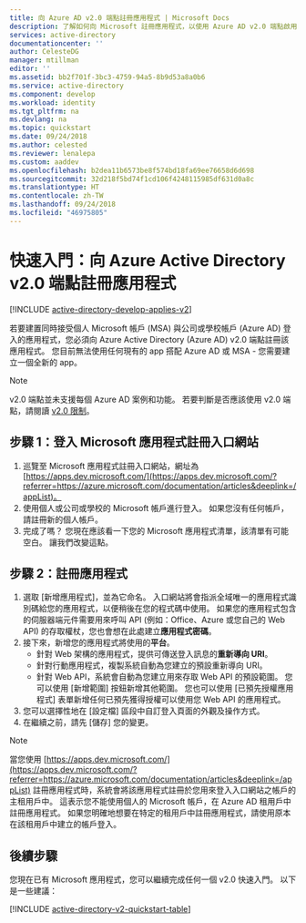 ```yaml
---
title: 向 Azure AD v2.0 端點註冊應用程式 | Microsoft Docs
description: 了解如何向 Microsoft 註冊應用程式，以使用 Azure AD v2.0 端點啟用登入及存取 Microsoft 服務。
services: active-directory
documentationcenter: ''
author: CelesteDG
manager: mtillman
editor: ''
ms.assetid: bb2f701f-3bc3-4759-94a5-8b9d53a8a0b6
ms.service: active-directory
ms.component: develop
ms.workload: identity
ms.tgt_pltfrm: na
ms.devlang: na
ms.topic: quickstart
ms.date: 09/24/2018
ms.author: celested
ms.reviewer: lenalepa
ms.custom: aaddev
ms.openlocfilehash: b2dea11b6573be8f574bd18fa69ee76658d6d698
ms.sourcegitcommit: 32d218f5bd74f1cd106f4248115985df631d0a8c
ms.translationtype: HT
ms.contentlocale: zh-TW
ms.lasthandoff: 09/24/2018
ms.locfileid: "46975805"
---
```

# <a name="quickstart-register-an-app-with-the-azure-active-directory-v20-endpoint"></a>快速入門：向 Azure Active Directory v2.0 端點註冊應用程式

[!INCLUDE [active-directory-develop-applies-v2](../../../includes/active-directory-develop-applies-v2.md)]

若要建置同時接受個人 Microsoft 帳戶 (MSA) 與公司或學校帳戶 (Azure AD) 登入的應用程式，您必須向 Azure Active Directory (Azure AD) v2.0 端點註冊該應用程式。 您目前無法使用任何現有的 app 搭配 Azure AD 或 MSA - 您需要建立一個全新的 app。

> [!NOTE]
> v2.0 端點並未支援每個 Azure AD 案例和功能。 若要判斷是否應該使用 v2.0 端點，請閱讀 [v2.0 限制](active-directory-v2-limitations.md)。

## <a name="step-1-sign-in-to-the-microsoft-application-registration-portal"></a>步驟 1：登入 Microsoft 應用程式註冊入口網站

1. 巡覽至 Microsoft 應用程式註冊入口網站，網址為 [https://apps.dev.microsoft.com/](https://apps.dev.microsoft.com/?referrer=https://azure.microsoft.com/documentation/articles&deeplink=/appList)。
1. 使用個人或公司或學校的 Microsoft 帳戶進行登入。 如果您沒有任何帳戶，請註冊新的個人帳戶。
1. 完成了嗎？ 您現在應該看一下您的 Microsoft 應用程式清單，該清單有可能空白。 讓我們改變這點。

## <a name="step-2-register-an-app"></a>步驟 2：註冊應用程式

1. 選取 [新增應用程式]，並為它命名。
    入口網站將會指派全域唯一的應用程式識別碼給您的應用程式，以便稍後在您的程式碼中使用。 如果您的應用程式包含的伺服器端元件需要用來呼叫 API (例如：Office、Azure 或您自己的 Web API) 的存取權杖，您也會想在此處建立**應用程式密碼**。
1. 接下來，新增您的應用程式將使用的**平台**。
    * 針對 Web 架構的應用程式，提供可傳送登入訊息的**重新導向 URI**。
    * 針對行動應用程式，複製系統自動為您建立的預設重新導向 URI。
    * 針對 Web API，系統會自動為您建立用來存取 Web API 的預設範圍。
        您可以使用 [新增範圍] 按鈕新增其他範圍。 您也可以使用 [已預先授權應用程式] 表單新增任何已預先獲得授權可以使用您 Web API 的應用程式。
1. 您可以選擇性地在 [設定檔] 區段中自訂登入頁面的外觀及操作方式。 
1. 在繼續之前，請先 [儲存] 您的變更。

> [!NOTE]
> 當您使用 [https://apps.dev.microsoft.com/](https://apps.dev.microsoft.com/?referrer=https://azure.microsoft.com/documentation/articles&deeplink=/appList) 註冊應用程式時，系統會將該應用程式註冊於您用來登入入口網站之帳戶的主租用戶中。 這表示您不能使用個人的 Microsoft 帳戶，在 Azure AD 租用戶中註冊應用程式。 如果您明確地想要在特定的租用戶中註冊應用程式，請使用原本在該租用戶中建立的帳戶登入。

## <a name="next-steps"></a>後續步驟

您現在已有 Microsoft 應用程式，您可以繼續完成任何一個 v2.0 快速入門。 以下是一些建議：

[!INCLUDE [active-directory-v2-quickstart-table](../../../includes/active-directory-v2-quickstart-table.md)]
